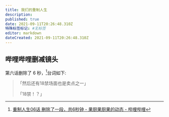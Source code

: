```yaml
---
title: 我们的重制人生
description:
published: true
date: 2021-09-11T20:26:48.310Z
特殊标签标记: #无标签
editor: markdown
dateCreated: 2021-09-11T20:26:48.310Z
---
```


## 哔哩哔哩删减镜头

第六话删除了 6 秒，[^iyHjr]台词如下:

[^iyHjr]: [重制人生06话  删除了一段，共6秒钟  - 果厨果厨果的动态 - 哔哩哔哩](https://archive.is/iyHjr "https://t.bilibili.com/556209698041569238")

> 「然后还有18禁场面也是卖点之一」
>
> 「18禁！？」
